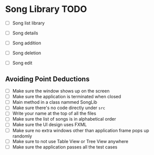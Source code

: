 # Song Library TODO
- [ ] Song list library

- [ ] Song details

- [ ] Song addition
- [ ] Song deletion
- [ ] Song edit

## Avoiding Point Deductions
- [ ] Make sure the window shows up on the screen
- [ ] Make sure the application is terminated when closed
- [ ] Main method in a class nammed SongLib
- [ ] Make sure there's no code directly under `src`
- [ ] Write your name at the top of all the files
- [ ] Make sure the list of songs is in alphabetical order
- [ ] Make sure the UI design uses FXML
- [ ] Make sure no extra windows other than application frame pops up randomly
- [ ] Make sure to not use Table View or Tree View anywhere
- [ ] Make sure the application passes all the test cases